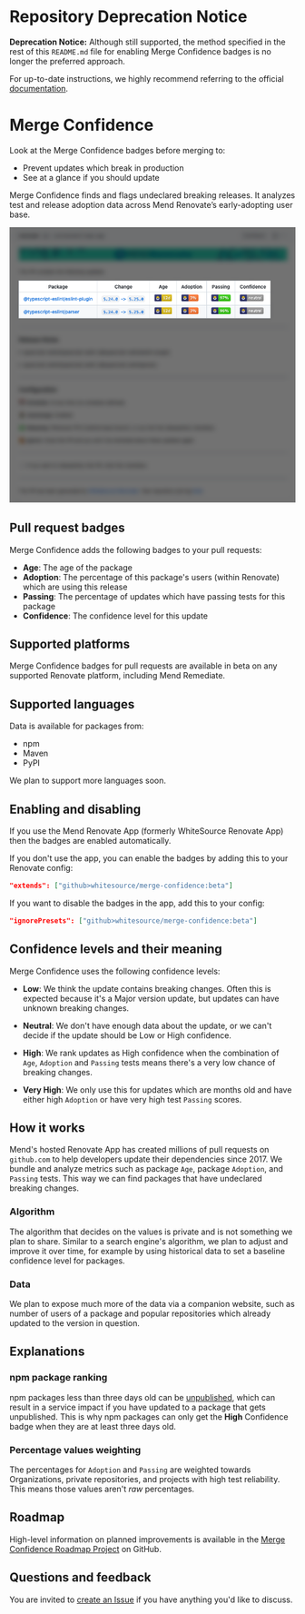 # Repository Deprecation Notice

**Deprecation Notice:** Although still supported, the method specified in the rest of this `README.md` file for enabling Merge Confidence badges is no longer the preferred approach.

For up-to-date instructions, we highly recommend referring to the official [documentation](https://docs.renovatebot.com/merge-confidence/).

# Merge Confidence

Look at the Merge Confidence badges before merging to:

- Prevent updates which break in production
- See at a glance if you should update

Merge Confidence finds and flags undeclared breaking releases.
It analyzes test and release adoption data across Mend Renovate’s early-adopting user base.

![Renovate PR with Merge Confidence badges](https://raw.githubusercontent.com/whitesource/merge-confidence/main/assets/merge-confidence.png)

## Pull request badges

Merge Confidence adds the following badges to your pull requests:

- **Age**: The age of the package
- **Adoption**: The percentage of this package's users (within Renovate) which are using this release
- **Passing**: The percentage of updates which have passing tests for this package
- **Confidence**: The confidence level for this update

## Supported platforms

Merge Confidence badges for pull requests are available in beta on any supported Renovate platform, including Mend Remediate.

## Supported languages

Data is available for packages from:

- npm
- Maven
- PyPI

We plan to support more languages soon.

## Enabling and disabling

If you use the Mend Renovate App (formerly WhiteSource Renovate App) then the badges are enabled automatically.

If you don't use the app, you can enable the badges by adding this to your Renovate config:

```json
"extends": ["github>whitesource/merge-confidence:beta"]
```

If you want to disable the badges in the app, add this to your config:

```json
"ignorePresets": ["github>whitesource/merge-confidence:beta"]
```

## Confidence levels and their meaning

Merge Confidence uses the following confidence levels:

- **Low**: We think the update contains breaking changes. Often this is expected because it's a Major version update, but updates can have unknown breaking changes.

- **Neutral**: We don't have enough data about the update, or we can't decide if the update should be Low or High confidence.

- **High**: We rank updates as High confidence when the combination of `Age`, `Adoption` and `Passing` tests means there's a very low chance of breaking changes.

- **Very High**: We only use this for updates which are months old and have either high `Adoption` or have very high test `Passing` scores.

## How it works

Mend's hosted Renovate App has created millions of pull requests on `github.com` to help developers update their dependencies since 2017.
We bundle and analyze metrics such as package `Age`, package `Adoption`, and `Passing` tests.
This way we can find packages that have undeclared breaking changes.

### Algorithm

The algorithm that decides on the values is private and is not something we plan to share.
Similar to a search engine's algorithm, we plan to adjust and improve it over time, for example by using historical data to set a baseline confidence level for packages.

### Data

We plan to expose much more of the data via a companion website, such as number of users of a package and popular repositories which already updated to the version in question.

## Explanations

### npm package ranking

npm packages less than three days old can be [unpublished](https://docs.npmjs.com/unpublishing-packages-from-the-registry/), which can result in a service impact if you have updated to a package that gets unpublished.
This is why npm packages can only get the **High** Confidence badge when they are at least three days old.

### Percentage values weighting

The percentages for `Adoption` and `Passing` are weighted towards Organizations, private repositories, and projects with high test reliability.
This means those values aren't _raw_ percentages.

## Roadmap

High-level information on planned improvements is available in the [Merge Confidence Roadmap Project](https://github.com/whitesource/merge-confidence/projects/1) on GitHub.

## Questions and feedback

You are invited to [create an Issue](https://github.com/whitesource/merge-confidence/issues/new) if you have anything you'd like to discuss.

